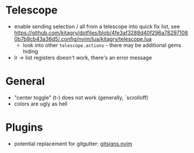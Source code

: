 # Telescope

- enable sending selection / all from a telescope into quick fix list, see
https://github.com/kitagry/dotfiles/blob/4fe3af3288d40f296a782971080b7b8cb43a36d5/.config/nvim/lua/kitagry/telescope.lua
  - look into other `telescope.actions` - there may be additional gems hiding
- lr -> list registers doesn't work, there's an error message

# General

- "center toggle" (t-) does not work (generally, `scrolloff)
- colors are ugly as hell

# Plugins

- potential replacement for gitgutter: [gitsigns.nvim](https://github.com/lewis6991/gitsigns.nvim)
